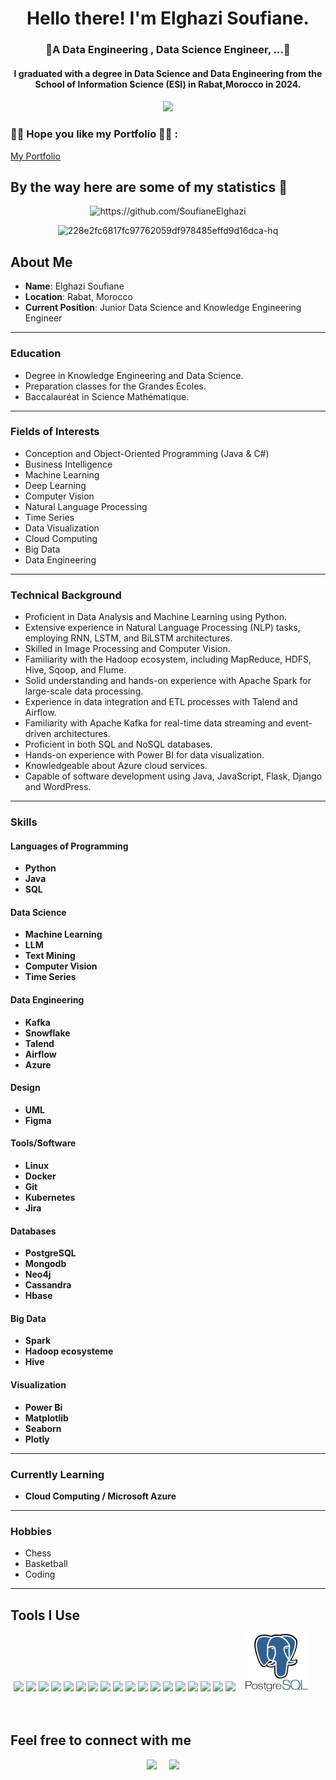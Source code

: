 <h1 align="center"> Hello there! I'm Elghazi Soufiane.</h1>

<h3 align="center">🚩A Data Engineering , Data Science Engineer, ...🚩</h3>

<h4 align="center"> I graduated with a degree in Data Science and Data Engineering from the School of Information Science (ESI) in Rabat,Morocco in 2024.<h4>


<p align="center"><img src="https://cdn.dribbble.com/users/1162077/screenshots/3848914/programmer.gif" border="0"></p>


### 🏴‍☠️ Hope you like my Portfolio 🏴‍☠️ : 
[My Portfolio](https://elghazisoufiane.vercel.app/)


## By the way here are some of my statistics 🚀
<p align="center">
  <img src="https://github-readme-stats.vercel.app/api/top-langs?username=soufianeelghazi&show_icons=true&theme=dracula&locale=en&layout=compact" alt="https://github.com/SoufianeElghazi" border="0">
</p>

<p align="center">
  <img src="https://github-readme-stats.vercel.app/api?username=soufianeelghazi&show_icons=true&theme=dracula" alt="228e2fc6817fc97762059df978485effd9d16dca-hq" border="0">
</p>

<!-- ------------------------------------------------------------------------------------------------------------------------ -->

## About Me

- **Name**: Elghazi Soufiane
- **Location**: Rabat, Morocco
- **Current Position**: Junior Data Science and Knowledge Engineering Engineer

---

### Education

- Degree in Knowledge Engineering and Data Science.
- Preparation classes for the Grandes Ecoles.
- Baccalauréat in Science Mathématique.

---

### Fields of Interests

- Conception and Object-Oriented Programming (Java & C#)
- Business Intelligence
- Machine Learning
- Deep Learning
- Computer Vision
- Natural Language Processing
- Time Series
- Data Visualization
- Cloud Computing
- Big Data
- Data Engineering

---

### Technical Background

- Proficient in Data Analysis and Machine Learning using Python.
- Extensive experience in Natural Language Processing (NLP) tasks, employing RNN, LSTM, and BiLSTM architectures.
- Skilled in Image Processing and Computer Vision.
- Familiarity with the Hadoop ecosystem, including MapReduce, HDFS, Hive, Sqoop, and Flume.
- Solid understanding and hands-on experience with Apache Spark for large-scale data processing. 
- Experience in data integration and ETL processes with Talend and Airflow.
- Familiarity with Apache Kafka for real-time data streaming and event-driven architectures.
- Proficient in both SQL and NoSQL databases.
- Hands-on experience with Power BI for data visualization.
- Knowledgeable about Azure cloud services.
- Capable of software development using Java, JavaScript, Flask, Django and WordPress.

---

### Skills

#### Languages of Programming
- **Python**
- **Java**
- **SQL**

#### Data Science
- **Machine Learning**
- **LLM**
- **Text Mining**
- **Computer Vision**
- **Time Series**

#### Data Engineering
- **Kafka**
- **Snowflake**
- **Talend**
- **Airflow**
- **Azure**

#### Design
- **UML**
- **Figma**

#### Tools/Software
- **Linux**
- **Docker**
- **Git**
- **Kubernetes**
- **Jira**

#### Databases
- **PostgreSQL**
- **Mongodb**
- **Neo4j**
- **Cassandra**
- **Hbase**

#### Big Data
- **Spark**
- **Hadoop ecosysteme**
- **Hive**

#### Visualization
- **Power Bi**
- **Matplotlib**
- **Seaborn**
- **Plotly**


---

### Currently Learning

- **Cloud Computing / Microsoft Azure**
  
---

### Hobbies

- Chess
- Basketball
- Coding

---

## Tools I Use

<div align="center">
    <img src="https://upload.wikimedia.org/wikipedia/commons/thumb/9/9a/Visual_Studio_Code_1.35_icon.svg/1200px-Visual_Studio_Code_1.35_icon.svg.png" width="55" />
    <img src="https://www.svgrepo.com//show/376344/python.svg" width="100" />
    <img src="https://upload.wikimedia.org/wikipedia/commons/thumb/3/3f/Git_icon.svg/2048px-Git_icon.svg.png" width="70" />
    <img src="https://static-00.iconduck.com/assets.00/mysql-original-wordmark-icon-1024x532-p138xy0y.png" width="100" />
    <img src="https://user-images.githubusercontent.com/30186107/29488525-f55a69d0-84da-11e7-8a39-5476f663b5eb.png" width="100" />
    <img src="https://1000logos.net/wp-content/uploads/2022/12/Power-BI-Logo.png" width="100" />
    <img src="https://cdn.icon-icons.com/icons2/2415/PNG/512/java_original_wordmark_logo_icon_146459.png" width="100" />
    <img src="https://upload.wikimedia.org/wikipedia/commons/thumb/3/39/Scala-full-color.svg/1280px-Scala-full-color.svg.png" width="100" />
    <img src="https://spark.apache.org/docs/latest/api/python/_static/spark-logo-reverse.png" width="100" />
    <img src="https://upload.wikimedia.org/wikipedia/commons/thumb/0/0e/Hadoop_logo.svg/1280px-Hadoop_logo.svg.png" width="200" />
    <img src="https://www.pngall.com/wp-content/uploads/5/Linux-Logo-PNG-Image-File.png" width="55" />
    <img src="https://www.freepnglogos.com/uploads/wordpress-logo-png/wordpress-logo-png-transparent-4.png" width="100" />
    <img src="https://static-00.iconduck.com/assets.00/kafka-icon-1024x467-9uf5gczp.png" width="100" />
    <img src="https://upload.wikimedia.org/wikipedia/commons/d/de/AirflowLogo.png" width="100" />
    <img src="https://www.pngall.com/wp-content/uploads/15/Azure-Logo-PNG-Images.png" width="120" />
    <img src="https://streamlit.io/images/brand/streamlit-logo-primary-colormark-darktext.png" width="100" />
    <img src="https://upload.wikimedia.org/wikipedia/commons/thumb/3/38/Jupyter_logo.svg/640px-Jupyter_logo.svg.png" width="50" />
    <img src="https://www.pngall.com/wp-content/uploads/2017/05/Copyright-Symbol-R-Free-Download-PNG.png" width="50" />
    <img src="https://cdn.icon-icons.com/icons2/2699/PNG/512/talend_logo_icon_170648.png" width="150" alt="">
    <img src="https://curryncode.files.wordpress.com/2020/08/1200px-cassandra_logo.svg_-e1598198416813.png" width="100" alt="">
    <img src="https://seeklogo.com/images/D/docker-logo-6D6F987702-seeklogo.com.png" width="80" alt="">
    <img src="https://raw.githubusercontent.com/docker-library/docs/01c12653951b2fe592c1f93a13b4e289ada0e3a1/postgres/logo.png" width="100" alt="">
    <img src="https://global-uploads.webflow.com/5f8b0a1abe69652278dad51c/635fe3d0b4d34d6e73849add_440cd111.png" width="120" alt="">   
    <img src="https://upload.wikimedia.org/wikipedia/commons/1/17/Google-flutter-logo.png" width="150" alt=""> 
    <img src="https://uxwing.com/wp-content/themes/uxwing/download/brands-and-social-media/dart-programming-language-icon.png" width="65" alt="">  
    <img src="https://i0.wp.com/ronekins.com/wp-content/uploads/2020/05/1f8gp7v2ouwvz_sdwvfevia.png?fit=1200%2C1040" width="85" alt="">
    <img src="https://cdn.freebiesupply.com/logos/large/2x/django-community-logo-png-transparent.png" width="85" alt="">
    <img src="https://cdn.hashnode.com/res/hashnode/image/upload/v1632979765809/HTEigfQR-.png?auto=compress,format&format=webp" width="200" alt="">
</div><br><br>

## Feel free to connect with me
<p align="center">
  <a href="mailto:elghazisoufiane02@gmail.com?subject=Olá%20From%20github"><img src="https://img.shields.io/badge/gmail-%23D14836.svg?&style=for-the-badge&logo=gmail&logoColor=white" /></a>&nbsp;&nbsp;&nbsp;&nbsp;
  <a href="https://www.linkedin.com/in/soufiane-el-ghazi"><img src="https://img.shields.io/badge/linkedin-%230077B5.svg?&style=for-the-badge&logo=linkedin&logoColor=white" /></a>&nbsp;&nbsp;&nbsp;&nbsp;
</p>
